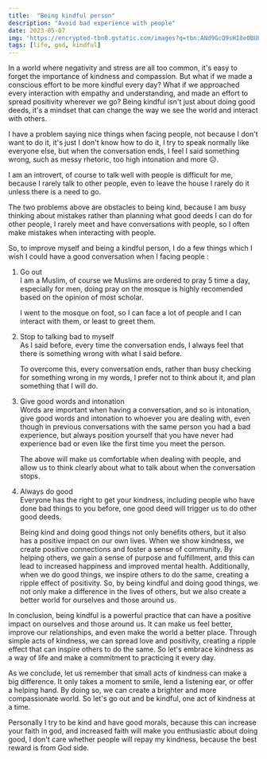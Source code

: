 ```yaml
---
title:  "Being kindful person"
description: "Avoid bad experience with people"
date: 2023-05-07
img: 'https://encrypted-tbn0.gstatic.com/images?q=tbn:ANd9GcQ9sHI8e0BUEIonUJqvD3CjQkvqWfBU5G2aaw&usqp=CAU'
tags: [life, god, kindful]
---
```

In a world where negativity and stress are all too common, it's easy to forget the importance of kindness and compassion. But what if we made a conscious effort to be more kindful every day? What if we approached every interaction with empathy and understanding, and made an effort to spread positivity wherever we go? Being kindful isn't just about doing good deeds, it's a mindset that can change the way we see the world and interact with others.

I have a problem saying nice things when facing people, not because I don't want to do it, it's just I don't know how to do it, I try to speak normally like everyone else, but when the conversation ends, I feel I said something wrong, such as messy rhetoric, too high intonation and more 😥.

I am an introvert, of course to talk well with people is difficult for me, because I rarely talk to other people, even to leave the house I rarely do it unless there is a need to go.

The two problems above are obstacles to being kind, because I am busy thinking about mistakes rather than planning what good deeds I can do for other people, I rarely meet and have conversations with people, so I often make mistakes when interacting with people.

So, to improve myself and being a kindful person, I do a few things which I wish I could have a good conversation when I facing people :

1. Go out   
    I am a Muslim, of course we Muslims are ordered to pray 5 time a day, especially for men, doing pray on the mosque is highly recomended based on the opinion of most scholar.

    I went to the mosque on foot, so I can face a lot of people and I can interact with them, or least to greet them.

2. Stop to talking bad to myself  
   As I said before, every time the conversation ends, I always feel that there is something wrong with what I said before.
   
   To overcome this, every conversation ends, rather than busy checking for something wrong in my words, I prefer not to think about it, and plan something that I will do.

3. Give good words and intonation   
   Words are important when having a conversation, and so is intonation, give good words and intonation to whoever you are dealing with, even though in previous conversations with the same person you had a bad experience, but always position yourself that you have never had experience bad or even like the first time you meet the person.
   
   The above will make us comfortable when dealing with people, and allow us to think clearly about what to talk about when the conversation stops.

4. Always do good  
    Everyone has the right to get your kindness, including people who have done bad things to you before, one good deed will trigger us to do other good deeds.

    Being kind and doing good things not only benefits others, but it also has a positive impact on our own lives. When we show kindness, we create positive connections and foster a sense of community. By helping others, we gain a sense of purpose and fulfillment, and this can lead to increased happiness and improved mental health. Additionally, when we do good things, we inspire others to do the same, creating a ripple effect of positivity. So, by being kindful and doing good things, we not only make a difference in the lives of others, but we also create a better world for ourselves and those around us.

In conclusion, being kindful is a powerful practice that can have a positive impact on ourselves and those around us. It can make us feel better, improve our relationships, and even make the world a better place. Through simple acts of kindness, we can spread love and positivity, creating a ripple effect that can inspire others to do the same. So let's embrace kindness as a way of life and make a commitment to practicing it every day.

As we conclude, let us remember that small acts of kindness can make a big difference. It only takes a moment to smile, lend a listening ear, or offer a helping hand. By doing so, we can create a brighter and more compassionate world. So let's go out and be kindful, one act of kindness at a time.

Personally I try to be kind and have good morals, because this can increase your faith in god, and increased faith will make you enthusiastic about doing good, I don't care whether people will repay my kindness, because the best reward is from God side.